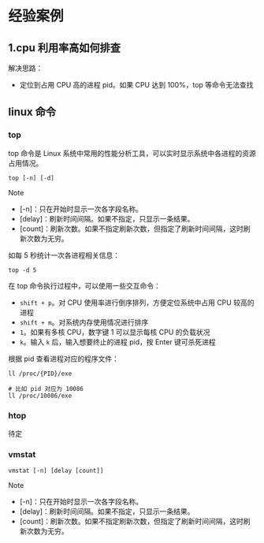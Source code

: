 # 经验案例

## 1.cpu 利用率高如何排查

解决思路：

* 定位到占用 CPU 高的进程 pid。如果 CPU 达到 100%，top 等命令无法查找





## linux 命令

### top

top 命令是 Linux 系统中常用的性能分析工具，可以实时显示系统中各进程的资源占用情况。

```shell
top [-n] [-d] 
```

> [!NOTE]
>
> - [-n]：只在开始时显示一次各字段名称。
> - [delay]：刷新时间间隔。如果不指定，只显示一条结果。
> - [count]：刷新次数。如果不指定刷新次数，但指定了刷新时间间隔，这时刷新次数为无穷。

如每 5 秒统计一次各进程相关信息：

```shell
top -d 5
```

在 top 命令执行过程中，可以使用一些交互命令：

* `shift + p`。对 CPU 使用率进行倒序排列，方便定位系统中占用 CPU 较高的进程
* `shift + m`。对系统内存使用情况进行排序
* `1`。如果有多核 CPU，数字键 1 可以显示每核 CPU 的负载状况
* `k`。输入 `k` 后，输入想要终止的进程 pid，按 Enter 键可杀死进程

根据 pid 查看进程对应的程序文件：

```shell
ll /proc/{PID}/exe

# 比如 pid 对应为 10086
ll /proc/10086/exe
```

### htop

待定

### vmstat

```shell
vmstat [-n] [delay [count]] 
```

> [!NOTE]
>
> - [-n]：只在开始时显示一次各字段名称。
> - [delay]：刷新时间间隔。如果不指定，只显示一条结果。
> - [count]：刷新次数。如果不指定刷新次数，但指定了刷新时间间隔，这时刷新次数为无穷。


